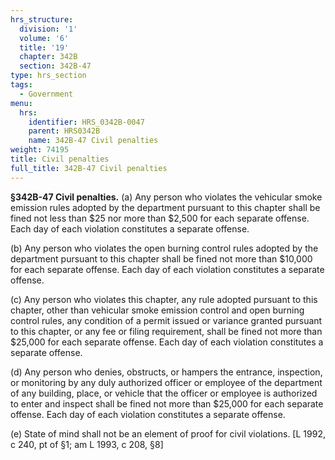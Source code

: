 ```yaml
---
hrs_structure:
  division: '1'
  volume: '6'
  title: '19'
  chapter: 342B
  section: 342B-47
type: hrs_section
tags:
  - Government
menu:
  hrs:
    identifier: HRS_0342B-0047
    parent: HRS0342B
    name: 342B-47 Civil penalties
weight: 74195
title: Civil penalties
full_title: 342B-47 Civil penalties
---
```

**§342B-47 Civil penalties.** (a) Any person who violates the vehicular smoke emission rules adopted by the department pursuant to this chapter shall be fined not less than $25 nor more than $2,500 for each separate offense. Each day of each violation constitutes a separate offense.

(b) Any person who violates the open burning control rules adopted by the department pursuant to this chapter shall be fined not more than $10,000 for each separate offense. Each day of each violation constitutes a separate offense.

(c) Any person who violates this chapter, any rule adopted pursuant to this chapter, other than vehicular smoke emission control and open burning control rules, any condition of a permit issued or variance granted pursuant to this chapter, or any fee or filing requirement, shall be fined not more than $25,000 for each separate offense. Each day of each violation constitutes a separate offense.

(d) Any person who denies, obstructs, or hampers the entrance, inspection, or monitoring by any duly authorized officer or employee of the department of any building, place, or vehicle that the officer or employee is authorized to enter and inspect shall be fined not more than $25,000 for each separate offense. Each day of each violation constitutes a separate offense.

(e) State of mind shall not be an element of proof for civil violations. [L 1992, c 240, pt of §1; am L 1993, c 208, §8]